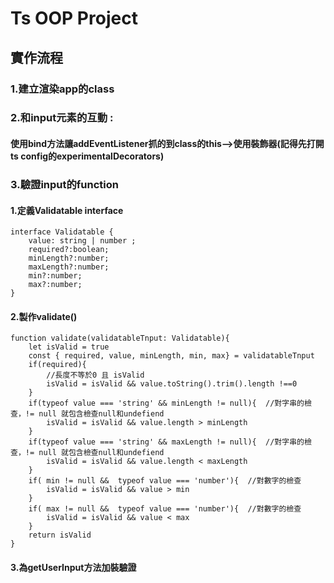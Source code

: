 # Ts OOP Project
## 實作流程
### 1.建立渲染app的class
### 2.和input元素的互動 : 
#### 使用bind方法讓addEventListener抓的到class的this-->使用裝飾器(記得先打開ts config的experimentalDecorators)
### 3.驗證input的function
#### 1.定義Validatable interface
```Ts
interface Validatable {
    value: string | number ;
    required?:boolean;
    minLength?:number;
    maxLength?:number;
    min?:number;
    max?:number;
}
```
#### 2.製作validate()
```Ts
function validate(validatableTnput: Validatable){
    let isValid = true
    const { required, value, minLength, min, max} = validatableTnput
    if(required){
        //長度不等於0 且 isValid
        isValid = isValid && value.toString().trim().length !==0
    }
    if(typeof value === 'string' && minLength != null){  //對字串的檢查，!= null 就包含檢查null和undefiend
        isValid = isValid && value.length > minLength
    }
    if(typeof value === 'string' && maxLength != null){  //對字串的檢查，!= null 就包含檢查null和undefiend
        isValid = isValid && value.length < maxLength
    }
    if( min != null &&  typeof value === 'number'){  //對數字的檢查
        isValid = isValid && value > min
    }
    if( max != null &&  typeof value === 'number'){  //對數字的檢查
        isValid = isValid && value < max
    }
    return isValid
}
```
#### 3.為getUserInput方法加裝驗證
